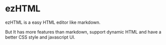 # ezHTML

ezHTML is a easy HTML editor like markdown.

But It has more features than markdown,  support dynamic HTML and have a better CSS style and javascript UI.

